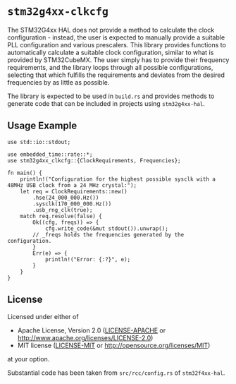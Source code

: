 # `stm32g4xx-clkcfg`

The STM32G4xx HAL does not provide a method to calculate the clock
configuration - instead, the user is expected to manually provide a suitable PLL
configuration and various prescalers. This library provides functions to
automatically calculate a suitable clock configuration, similar to what is
provided by STM32CubeMX. The user simply has to provide their frequency
requirements, and the library loops through all possible configurations,
selecting that which fulfills the requirements and deviates from the desired
frequencies by as little as possible.

The library is expected to be used in `build.rs` and provides methods to
generate code that can be included in projects using `stm32g4xx-hal`.

## Usage Example

```
use std::io::stdout;

use embedded_time::rate::*;
use stm32g4xx_clkcfg::{ClockRequirements, Frequencies};

fn main() {
    println!("Configuration for the highest possible sysclk with a 48MHz USB clock from a 24 MHz crystal:");
    let req = ClockRequirements::new()
        .hse(24_000_000.Hz())
        .sysclk(170_000_000.Hz())
        .usb_rng_clk(true);
    match req.resolve(false) {
        Ok((cfg, freqs)) => {
            cfg.write_code(&mut stdout()).unwrap();
	    // _freqs holds the frequencies generated by the configuration.
        }
        Err(e) => {
            println!("Error: {:?}", e);
        }
    }
}
```

## License

Licensed under either of

- Apache License, Version 2.0 ([LICENSE-APACHE](LICENSE-APACHE) or
  http://www.apache.org/licenses/LICENSE-2.0)
- MIT license ([LICENSE-MIT](LICENSE-MIT) or http://opensource.org/licenses/MIT)

at your option.

Substantial code has been taken from `src/rcc/config.rs` of `stm32f4xx-hal`.
